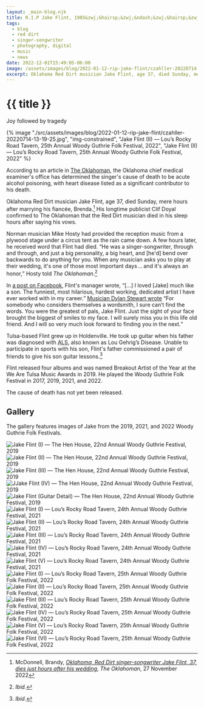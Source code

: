 ```yaml
---
layout: _main-blog.njk
title: R.I.P Jake Flint, 1985&zwj;&hairsp;&zwj;&ndash;&zwj;&hairsp;&zwj;2022
tags: 
  - blog
  - red dirt
  - singer-songwriter
  - photography, digital
  - music
  - news
date: 2022-12-01T15:49:05-06:00
image: /assets/images/blog/2022-01-12-rip-jake-flint/czahller-20220714-13-19-25.jpg
excerpt: Oklahoma Red Dirt musician Jake Flint, age 37, died Sunday, mere hours after marrying his fiancée, Brenda.
---
```

<!-- markdownlint-disable MD025 -->
<hgroup><stack-l>

# {{ title }}

<p>Joy followed by tragedy</p></stack-l></hgroup>
<!-- markdownlint-enable MD025 --><mpb-dialog-img>

{% image "./src/assets/images/blog/2022-01-12-rip-jake-flint/czahller-20220714-13-19-25.jpg", "img-constrained", "Jake Flint (II) — Lou’s Rocky Road Tavern, 25th Annual Woody Guthrie Folk Festival, 2022", "Jake Flint (II) — Lou’s Rocky Road Tavern, 25th Annual Woody Guthrie Folk Festival, 2022" %}</mpb-dialog-img>

<mpb-callout type="note" title="Update">

According to an article in <a href="https://www.oklahoman.com/story/lifestyle/2023/06/22/oklahoma-songwriter-jake-flints-cause-of-death-revealed-in-me-report/70348895007/" target="_blank" rel="external noopener">The Oklahoman</a>, the Oklahoma chief medical examiner's office has determined the singer's cause of death to be acute alcohol poisoning, with heart disease listed as a significant contributor to his death.
</mpb-callout>
<div class="drop-cap">

Oklahoma Red Dirt musician <span class="h-card p-name">Jake Flint</span>, age 37, died <time datetime="2022-27-11">Sunday</time>, mere hours after marrying his fiancée, Brenda.[^1] His longtime publicist Clif Doyal confirmed to The Oklahoman that the Red Dirt musician died in his sleep hours after saying his vows.
</div>

[^1]: <span class="h-card p-name">McDonnell, Brandy</span>, <cite class="short-work"><a href="https://www.usatoday.com/story/entertainment/2022/11/29/jake-flint-death-obit-oklaoma-red-dirt-singer-songwriter-dies-hours-after-wedding/69683252007/" target="_blank" rel="external noopener noreferrer">Oklahoma, Red Dirt singer-songwriter Jake Flint, 37, dies just hours after his wedding</a></cite>, <cite>The Oklahoman</cite>, <time datetime="2022-27-11">27 November 2022</time>

Norman musician <span class="h-card p-name">Mike Hosty</span> had provided the reception music from a plywood stage under a circus tent as the rain came down. A few hours later, he received word that Flint had died. <q>He was a singer-songwriter, through and through, and just a big personality, a big heart, and [he'd] bend over backwards to do anything for you. When any musician asks you to play at their wedding, it's one of those most important days&thinsp;&hellip;&thinsp;and it's always an honor,</q> Hosty told <cite>The Oklahoman</cite>.[^2]

[^2]: <cite>Ibid.</cite>

In <a href="https://www.facebook.com/photo/?fbid=8734217313255834&set=a.145017645509220" target="_blank" rel="external noopener">a post on Facebook</a>, Flint's manager wrote, <q>[&hellip;] I loved [Jake] much like a son. The funniest, most hilarious, hardest working, dedicated artist I have ever worked with in my career.</q> <a href="https://www.facebook.com/photo/?fbid=6351038078243728&set=a.1141825489165039" target="_blank" rel="external noopener">Musician <span class="h-card p-name">Dylan Stewart</span> wrote</a> <q>For somebody who considers themselves a wordsmith, I sure can’t find the words. You were the greatest of pals, Jake Flint. Just the sight of your face brought the biggest of smiles to my face. I will surely miss you in this life old friend. And I will so very much look forward to finding you in the next.</q>

Tulsa-based Flint grew up in Holdenville. He took up guitar when his father was diagnosed with <abbr title="Amyotrophic lateral sclerosis">ALS</abbr>, also known as <span class="h-card p-name">Lou Gehrig</span>&rsquo;s Disease. Unable to participate in sports with his son, Flint's father commissioned a pair of friends to give his son guitar lessons.[^3]

[^3]: <cite>Ibid.</cite>

Flint released four albums and was named Breakout Artist of the Year at the We Are Tulsa Music Awards in <time datetime="2019">2019</time>. He played the Woody Guthrie Folk Festival in <time datetime="2017-07">2017</time>, <time datetime="2019-07">2019</time>, <time datetime="2021-07">2021</time>, and <time datetime="2022-07">2022</time>.

The cause of death has not yet been released.

## Gallery

The gallery features images of Jake from the <time datetime="2019">2019</time>, <time datetime="2021">2021</time>, and <time datetime="2022">2022</time> Woody Guthrie Folk Festivals.

<mpb-dialog-gallery hint rel cols="8">
  
  ![Jake Flint (I) — The Hen House, 22nd Annual Woody Guthrie Festival, 2019](/assets/images/blog/2022-01-12-rip-jake-flint/czahller-20190713-15-35-28.jpg)
  ![Jake Flint (II) — The Hen House, 22nd Annual Woody Guthrie Festival, 2019](/assets/images/blog/2022-01-12-rip-jake-flint/czahller-20190713-15-36-47.jpg)
  ![Jake Flint (III) — The Hen House, 22nd Annual Woody Guthrie Festival, 2019](/assets/images/blog/2022-01-12-rip-jake-flint/czahller-20190713-15-37-00.jpg)
  ![JJake Flint (IV) — The Hen House, 22nd Annual Woody Guthrie Festival, 2019](/assets/images/blog/2022-01-12-rip-jake-flint/czahller-20190713-15-40-07.jpg)
  ![Jake Flint (Guitar Detail) — The Hen House, 22nd Annual Woody Guthrie Festival, 2019](/assets/images/blog/2022-01-12-rip-jake-flint/czahller-20190713-15-50-55.jpg)
  ![Jake Flint (I) — Lou’s Rocky Road Tavern, 24th Annual Woody Guthrie Festival, 2021](/assets/images/blog/2022-01-12-rip-jake-flint/czahller-20210716-13-02-32.jpg)
  ![Jake Flint (II) — Lou’s Rocky Road Tavern, 24th Annual Woody Guthrie Festival, 2021](/assets/images/blog/2022-01-12-rip-jake-flint/czahller-20210716-13-02-54.jpg)
  ![Jake Flint (III) — Lou’s Rocky Road Tavern, 24th Annual Woody Guthrie Festival, 2021](/assets/images/blog/2022-01-12-rip-jake-flint/czahller-20210716-13-03-10.jpg)
  ![Jake Flint (IV) — Lou’s Rocky Road Tavern, 24th Annual Woody Guthrie Festival, 2021](/assets/images/blog/2022-01-12-rip-jake-flint/czahller-20210716-13-03-28.jpg)
  ![Jake Flint (V) — Lou’s Rocky Road Tavern, 24th Annual Woody Guthrie Festival, 2021](/assets/images/blog/2022-01-12-rip-jake-flint/czahller-20210716-13-36-13.jpg)
  ![Jake Flint (I) — Lou’s Rocky Road Tavern, 25th Annual Woody Guthrie Folk Festival, 2022](/assets/images/blog/2022-01-12-rip-jake-flint/czahller-20220714-13-18-19.jpg)
  ![Jake Flint (II) — Lou’s Rocky Road Tavern, 25th Annual Woody Guthrie Folk Festival, 2022](/assets/images/blog/2022-01-12-rip-jake-flint/czahller-20220714-13-19-07.jpg)
  ![Jake Flint (III) — Lou’s Rocky Road Tavern, 25th Annual Woody Guthrie Folk Festival, 2022](/assets/images/blog/2022-01-12-rip-jake-flint/czahller-20220714-13-19-21.jpg)
  ![Jake Flint (IV) — Lou’s Rocky Road Tavern, 25th Annual Woody Guthrie Folk Festival, 2022](/assets/images/blog/2022-01-12-rip-jake-flint/czahller-20220714-13-19-25.jpg)
  ![Jake Flint (V) — Lou’s Rocky Road Tavern, 25th Annual Woody Guthrie Folk Festival, 2022](/assets/images/blog/2022-01-12-rip-jake-flint/czahller-20220714-13-22-58.jpg)
  ![Jake Flint (VI) — Lou’s Rocky Road Tavern, 25th Annual Woody Guthrie Folk Festival, 2022](/assets/images/blog/2022-01-12-rip-jake-flint/czahller-20220714-13-24-16.jpg)
  
</mpb-dialog-gallery>
